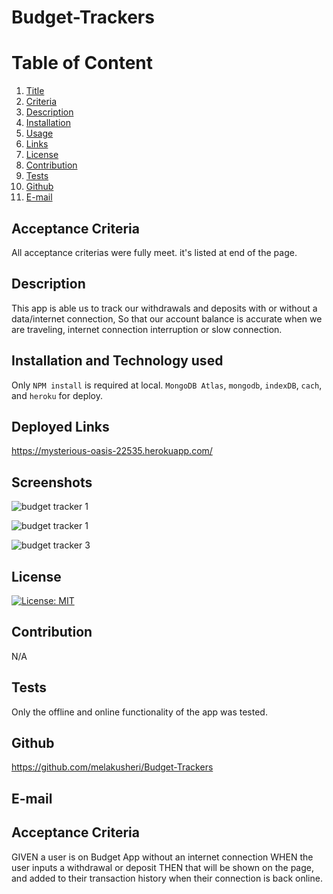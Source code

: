 # Budget-Trackers

  # Table of Content
  1. [Title](#Title)
  2. [Criteria](#Criteria)
  3. [Description](#Description)
  4. [Installation](#Installation)
  5. [Usage](#Usage)
  6. [Links](#Links)
  7. [License](#License)
  8. [Contribution](#Contribution)
  9. [Tests](#Tests)
  10. [Github](#Github)
  11. [E-mail](#Email)  

  ## Acceptance Criteria
   All acceptance criterias were fully meet. it's listed at end of the page.
  ## Description
  This app is able us to track our withdrawals and deposits with or without a data/internet connection, So that our account balance is accurate when we are traveling, internet connection interruption or slow connection.


  ## Installation and Technology used
  Only `NPM install` is required at local.
  `MongoDB Atlas`, `mongodb`, `indexDB`, `cach`, and `heroku` for deploy.
  ## Deployed Links
   https://mysterious-oasis-22535.herokuapp.com/


  ## Screenshots

![budget tracker 1](https://user-images.githubusercontent.com/65136237/137431913-cd29b435-ce7c-4953-86bd-6cbfee36a334.PNG)


![budget tracker 1](https://user-images.githubusercontent.com/65136237/137431845-1d19cabd-c5ac-445a-b48a-463c2eb9a2d7.PNG)

![budget tracker 3](https://user-images.githubusercontent.com/65136237/137431851-8d8f11b3-b1a1-418a-801e-aaa993f49e4f.PNG)

  ## License
  [![License: MIT](https://img.shields.io/badge/License-MIT-yellow.svg)](https://opensource.org/licenses/MIT)

  ## Contribution
  N/A

  ## Tests
  Only the offline and online functionality of the app was tested.

  ## Github
  https://github.com/melakusheri/Budget-Trackers

  ## E-mail


  ## Acceptance Criteria
GIVEN a user is on Budget App without an internet connection
WHEN the user inputs a withdrawal or deposit
THEN that will be shown on the page, and added to their transaction history when their connection is back online.
